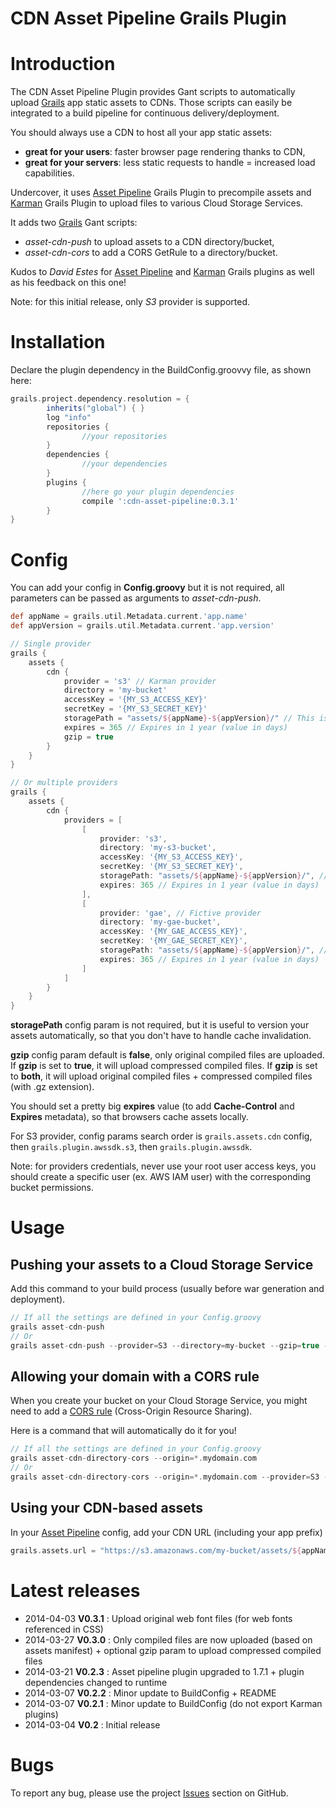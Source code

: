 
CDN Asset Pipeline Grails Plugin
===============================

# Introduction

The CDN Asset Pipeline Plugin provides Gant scripts to automatically upload [Grails](http://grails.org) app static assets to CDNs.
Those scripts can easily be integrated to a build pipeline for continuous delivery/deployment.

You should always use a CDN to host all your app static assets:

- **great for your users**: faster browser page rendering thanks to CDN,
- **great for your servers**: less static requests to handle = increased load capabilities.

Undercover, it uses [Asset Pipeline](http://grails.org/plugin/asset-pipeline) Grails Plugin to precompile assets and [Karman](http://grails.org/plugin/karman) Grails Plugin to upload files to various Cloud Storage Services.

It adds two [Grails](http://grails.org) Gant scripts:

- *asset-cdn-push* to upload assets to a CDN directory/bucket,
- *asset-cdn-cors* to add a CORS GetRule to a directory/bucket.

Kudos to *David Estes* for [Asset Pipeline](http://grails.org/plugin/asset-pipeline) and [Karman](http://grails.org/plugin/karman) Grails plugins as well as his feedback on this one!

Note: for this initial release, only *S3* provider is supported.

# Installation

Declare the plugin dependency in the BuildConfig.groovvy file, as shown here:

```groovy
grails.project.dependency.resolution = {
		inherits("global") { }
		log "info"
		repositories {
                //your repositories
        }
        dependencies {
                //your dependencies
        }
		plugins {
				//here go your plugin dependencies
				compile ':cdn-asset-pipeline:0.3.1'
		}
}
```


# Config

You can add your config in **Config.groovy** but it is not required, all parameters can be passed as arguments to *asset-cdn-push*.

```groovy
def appName = grails.util.Metadata.current.'app.name'
def appVersion = grails.util.Metadata.current.'app.version'

// Single provider
grails {
    assets {
        cdn {
            provider = 's3' // Karman provider
            directory = 'my-bucket'
            accessKey = '{MY_S3_ACCESS_KEY}'
            secretKey = '{MY_S3_SECRET_KEY}'
            storagePath = "assets/${appName}-${appVersion}/" // This is just a prefix example
            expires = 365 // Expires in 1 year (value in days)
            gzip = true
        }
    }
}

// Or multiple providers
grails {
    assets {
        cdn {
            providers = [
                [
                    provider: 's3',
                    directory: 'my-s3-bucket',
                    accessKey: '{MY_S3_ACCESS_KEY}',
                    secretKey: '{MY_S3_SECRET_KEY}',
                    storagePath: "assets/${appName}-${appVersion}/", // This is just a prefix example
                    expires: 365 // Expires in 1 year (value in days)
                ],
                [
                    provider: 'gae', // Fictive provider
                    directory: 'my-gae-bucket',
                    accessKey: '{MY_GAE_ACCESS_KEY}',
                    secretKey: '{MY_GAE_SECRET_KEY}',
                    storagePath: "assets/${appName}-${appVersion}/", // This is just a prefix example
                    expires: 365 // Expires in 1 year (value in days)
                ]
            ]
        }
    }
}
```

**storagePath** config param is not required, but it is useful to version your assets automatically, so that you don't have to handle cache invalidation.

**gzip** config param default is **false**, only original compiled files are uploaded.
If **gzip** is set to **true**, it will upload compressed compiled files.
If **gzip** is set to **both**, it will upload original compiled files + compressed compiled files (with .gz extension).

You should set a pretty big **expires** value (to add **Cache-Control** and **Expires** metadata), so that browsers cache assets locally.

For S3 provider, config params search order is `grails.assets.cdn` config, then `grails.plugin.awssdk.s3`, then `grails.plugin.awssdk`.

Note: for providers credentials, never use your root user access keys, you should create a specific user (ex. AWS IAM user) with the corresponding bucket permissions.


# Usage

## Pushing your assets to a Cloud Storage Service

Add this command to your build process (usually before war generation and deployment).

```groovy
// If all the settings are defined in your Config.groovy
grails asset-cdn-push
// Or
grails asset-cdn-push --provider=S3 --directory=my-bucket --gzip=true --storage-path=some-prefix --expires=365 --region=eu-west-1 --access-key=$MY_S3_ACCESS_KEY --secret-key=$MY_S3_SECRET_KEY
```

## Allowing your domain with a CORS rule

When you create your bucket on your Cloud Storage Service, you might need to add a [CORS rule](http://docs.aws.amazon.com/AmazonS3/latest/dev/cors.html) (Cross-Origin Resource Sharing).

Here is a command that will automatically do it for you!

```groovy
// If all the settings are defined in your Config.groovy
grails asset-cdn-directory-cors --origin=*.mydomain.com
// Or
grails asset-cdn-directory-cors --origin=*.mydomain.com --provider=S3 --directory=my-bucket --region=eu-west-1 --access-key=$MY_S3_ACCESS_KEY --secret-key=$MY_S3_SECRET_KEY
```

## Using your CDN-based assets

In your [Asset Pipeline](http://grails.org/plugin/asset-pipeline) config, add your CDN URL (including your app prefix)

```groovy
grails.assets.url = "https://s3.amazonaws.com/my-bucket/assets/${appName}-${appVersion}"
```

# Latest releases

* 2014-04-03 **V0.3.1** : Upload original web font files (for web fonts referenced in CSS)
* 2014-03-27 **V0.3.0** : Only compiled files are now uploaded (based on assets manifest) + optional gzip param to upload compressed compiled files
* 2014-03-21 **V0.2.3** : Asset pipeline plugin upgraded to 1.7.1 + plugin dependencies changed to runtime
* 2014-03-07 **V0.2.2** : Minor update to BuildConfig + README
* 2014-03-07 **V0.2.1** : Minor update to BuildConfig (do not export Karman plugins)
* 2014-03-04 **V0.2** : Initial release

# Bugs

To report any bug, please use the project [Issues](http://github.com/agorapulse/grails-cdn-asset-pipeline/issues) section on GitHub.